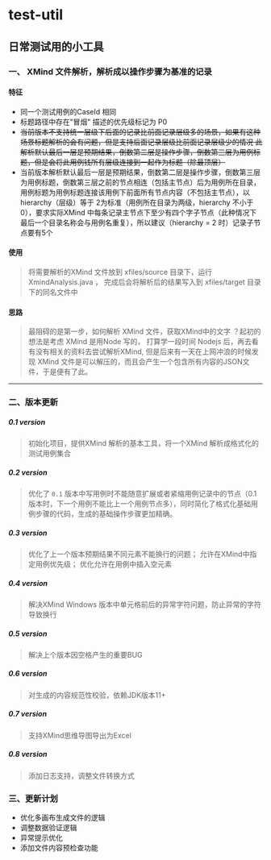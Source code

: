 # test-util
## 日常测试用的小工具
### 一、 XMind 文件解析，解析成以操作步骤为基准的记录
#### 特征
* 同一个测试用例的CaseId 相同
* 标题路径中存在"冒烟" 描述的优先级标记为 P0
* ~~当前版本不支持统一层级下后面的记录比前面记录层级多的场景，如果有这种场景标题解析的会有问题，但是支持后面记录层级比前面记录层级少的情况
 此解析默认最后一层是预期结果，倒数第二层是操作步骤，倒数第三层为用例标题，但是会将此用例钱所有层级连接到一起作为标题（除最顶层）~~
* 当前版本解析默认最后一层是预期结果，倒数第二层是操作步骤，倒数第三层为用例标题，倒数第三层之前的节点相连（包括主节点）后为用例所在目录，用例标题为用例标题连接该用例下前面所有节点内容（不包括主节点），以 hierarchy（层级）等于 2为标准（用例所在目录为两级，hierarchy 不小于0），要求实际XMind 中每条记录主节点下至少有四个字子节点（此种情况下最后一个目录名称会与用例名重复），所以建议（hierarchy = 2 时）记录子节点要有5个

#### 使用
> 将需要解析的XMind 文件放到 xfiles/source 目录下，运行 XmindAnalysis.java ， 完成后会将解析后的结果写入到 xfiles/target 目录下的同名文件中


#### 思路
> 最阻碍的是第一步，如何解析 XMind 文件，获取XMind中的文字 ？起初的想法是考虑 XMind 是用Node 写的， 打算学一段时间 Nodejs 后，再去看有没有相关的资料去尝试解析XMind, 但是后来有一天在上网冲浪的时候发现 XMind 文件是可以解压的，而且会产生一个包含所有内容的JSON文件，于是便有了此。

---
### 二、版本更新
##### 0.1 version
> 初始化项目，提供XMind 解析的基本工具，将一个XMind 解析成格式化的测试用例集合

##### 0.2 version
> 优化了 `0.1` 版本中写用例时不能随意扩展或者紧缩用例记录中的节点（0.1版本时，下一个用例不能比上一个用例节点多），同时简化了格式化基础用例步骤的代码，生成的基础操作步骤更加精确。

##### 0.3 version
> 优化了上一个版本预期结果不同元素不能换行的问题； 允许在XMind中指定用例优先级； 优化允许在用例中插入空元素

##### 0.4 version
> 解决XMind Windows 版本中单元格前后的异常字符问题，防止异常的字符导致换行

##### 0.5 version
> 解决上个版本因空格产生的重要BUG

##### 0.6 version
> 对生成的内容规范性校验，依赖JDK版本11+

##### 0.7 version
> 支持XMind思维导图导出为Excel

##### 0.8 version
> 添加日志支持，调整文件转换方式

### 三、更新计划
* 优化多画布生成文件的逻辑
* 调整数据验证逻辑
* 异常提示优化
* 添加文件内容预检查功能